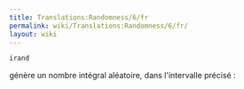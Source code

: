 ```yaml
---
title: Translations:Randomness/6/fr
permalink: wiki/Translations:Randomness/6/fr/
layout: wiki
---
```


``` Haskell
irand
```

génère un nombre intégral aléatoire, dans l'intervalle précisé :
